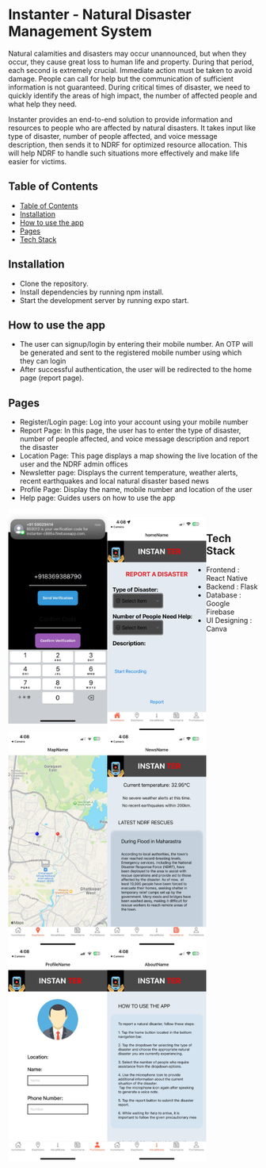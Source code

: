 # Instanter - Natural Disaster Management System

Natural calamities and disasters may occur unannounced, but when they occur, they cause great loss to human life and property. During that period, each second is extremely crucial. Immediate action must be taken to avoid damage. People can call for help but the communication of sufficient information is not guaranteed.  During critical times of disaster, we need to quickly identify the areas of high impact, the number of affected people and what help they need. 

Instanter provides an end-to-end solution to provide information and resources to people who are affected by natural disasters.
It takes input like type of disaster, number of people affected, and voice message description, then sends it to NDRF for optimized resource allocation. This will help NDRF to handle such situations more effectively and make life easier for victims.

## Table of Contents
- [Table of Contents](#table-of-contents)
- [Installation](#installation)
- [How to use the app](#how-to-use-the-app)
- [Pages](#pages)
- [Tech Stack](#tech-stack)

## Installation
* Clone the repository.
* Install dependencies by running npm install.
* Start the development server by running expo start.

## How to use the app

* The user can signup/login by entering their mobile number. An OTP will be generated and sent to the registered mobile number using which they can login 
* After successful authentication, the user will be redirected to the home page (report page). 

## Pages

* Register/Login page: Log into your account using your mobile number
* Report Page: In this page, the user has to enter the type of disaster, number of people  affected, and voice message description and report the disaster
* Location Page: This page displays a map showing the live location of the user and the NDRF admin offices
* Newsletter page: Displays the current temperature, weather alerts, recent earthquakes and local natural disaster based news
* Profile Page: Display the name, mobile number and location of the user
* Help page: Guides users on how to use the app

<img align="left" src="assets/otp.jpg" alt="Register/Login page" width="200"/><br>
<img align="left" src="assets/home.jpg" alt="Report page" width="200"/>
<img align="left" src="assets/map.jpg" alt="Location page" width="200"/>
<img align="left" src="assets/news.jpg" alt="Newsletter page" width="200"/>
<img align="left" src="assets/profile.jpg" alt="Profile page" width="200"/>
<img align="left" src="assets/about.jpg" alt="Help page" width="200"/>


## Tech Stack

* Frontend  : React Native
* Backend : Flask
* Database : Google Firebase
* UI Designing : Canva
